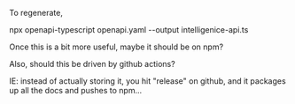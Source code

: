 To regenerate,

npx openapi-typescript openapi.yaml --output intelligenice-api.ts

Once this is a bit more useful, maybe it should be on npm?

Also, should this be driven by github actions?

IE: instead of actually storing it, you hit "release" on github, and it packages up all the docs and pushes to npm...
